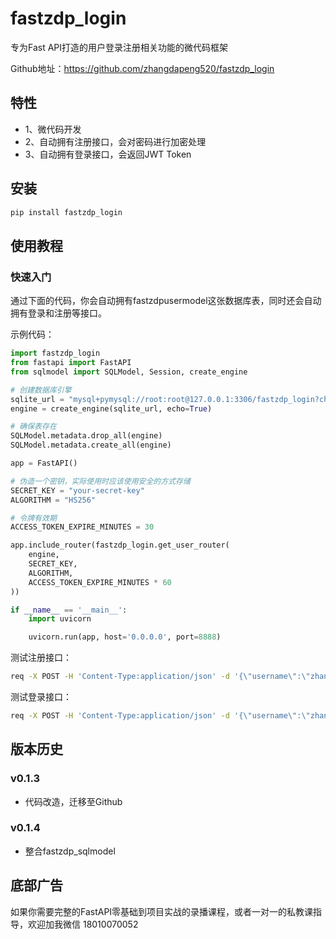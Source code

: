 # fastzdp_login

专为Fast API打造的用户登录注册相关功能的微代码框架

Github地址：https://github.com/zhangdapeng520/fastzdp_login

## 特性

- 1、微代码开发
- 2、自动拥有注册接口，会对密码进行加密处理
- 3、自动拥有登录接口，会返回JWT Token

## 安装

```bash
pip install fastzdp_login
```

## 使用教程

### 快速入门

通过下面的代码，你会自动拥有fastzdpusermodel这张数据库表，同时还会自动拥有登录和注册等接口。

示例代码：

```python
import fastzdp_login
from fastapi import FastAPI
from sqlmodel import SQLModel, Session, create_engine

# 创建数据库引擎
sqlite_url = "mysql+pymysql://root:root@127.0.0.1:3306/fastzdp_login?charset=utf8mb4"
engine = create_engine(sqlite_url, echo=True)

# 确保表存在
SQLModel.metadata.drop_all(engine)
SQLModel.metadata.create_all(engine)

app = FastAPI()

# 伪造一个密钥，实际使用时应该使用安全的方式存储
SECRET_KEY = "your-secret-key"
ALGORITHM = "HS256"

# 令牌有效期
ACCESS_TOKEN_EXPIRE_MINUTES = 30

app.include_router(fastzdp_login.get_user_router(
    engine,
    SECRET_KEY,
    ALGORITHM,
    ACCESS_TOKEN_EXPIRE_MINUTES * 60
))

if __name__ == '__main__':
    import uvicorn

    uvicorn.run(app, host='0.0.0.0', port=8888)
```

测试注册接口：

```bash
req -X POST -H 'Content-Type:application/json' -d '{\"username\":\"zhangdapeng\",\"password\":\"zhangdapeng520\"}' http://127.0.0.1:8888/fastzdp_login/register/
```

测试登录接口：

```bash
req -X POST -H 'Content-Type:application/json' -d '{\"username\":\"zhangdapeng\",\"password\":\"zhangdapeng520\"}' http://127.0.0.1:8888/fastzdp_login/login/
```

## 版本历史

### v0.1.3

- 代码改造，迁移至Github

### v0.1.4

- 整合fastzdp_sqlmodel

## 底部广告

如果你需要完整的FastAPI零基础到项目实战的录播课程，或者一对一的私教课指导，欢迎加我微信 18010070052

